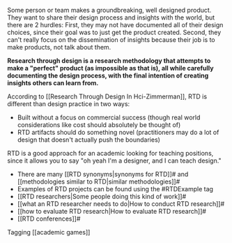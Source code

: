 Some person or team makes a groundbreaking, well designed product. They want to share their design process and insights with the world, but there are 2 hurdles: First, they may not have documented all of their design choices, since their goal was to just get the product created. Second, they can't really focus on the dissemination of insights because their job is to make products, not talk about them.

**Research through design is a research methodology that attempts to make a "perfect" product (as impossible as that is), all while carefully documenting the design process, with the final intention of creating insights others can learn from.**

According to [[Research Through Design In Hci-Zimmerman]], RTD is different than design practice in two ways:

 - Built without a focus on commercial success (though real world considerations like cost should absolutely be thought of)
 - RTD artifacts should do something novel (practitioners may do a lot of design that doesn't actually push the boundaries)

RTD is a good approach for an academic looking for teaching positions, since it allows you to say "oh yeah I'm a designer, and I can teach design."

 - There are many [[RTD synonyms|synonyms for RTD]]# and [[methodologies similar to RTD|similar methodologies]]#
 - Examples of RTD projects can be found using the #RTDExample tag
 - [[RTD researchers|Some people doing this kind of work]]#
 - [[what an RTD researcher needs to do|How to conduct RTD research]]#
 - [[how to evaluate RTD research|How to evaluate RTD research]]#
 - [[RTD conferences]]#

Tagging [[academic games]]
